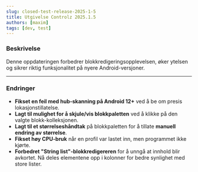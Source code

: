 ```yaml
---
slug: closed-test-release-2025-1-5
title: Utgivelse Controlz 2025.1.5
authors: [maxim]
tags: [dev, test]
---
```


### Beskrivelse

Denne oppdateringen forbedrer blokkredigeringsopplevelsen, øker ytelsen og sikrer riktig funksjonalitet på nyere Android-versjoner.

<!-- truncate -->
---

### Endringer

- **Fikset en feil med hub-skanning på Android 12+** ved å be om presis lokasjonstillatelse.
- **Lagt til mulighet for å skjule/vis blokkpaletten** ved å klikke på den valgte blokk-kolleksjonen.
- **Lagt til et størrelseshåndtak** på blokkpaletten for å tillate **manuell endring av størrelse**.
- **Fikset høy CPU-bruk** når en profil var lastet inn, men programmet ikke kjørte.
- **Forbedret "String list"-blokkredigereren** for å unngå at innhold blir avkortet. Nå deles elementene opp i kolonner for bedre synlighet med store lister.